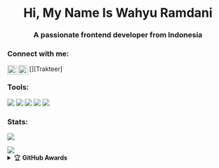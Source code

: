 <h1 align="center">Hi, My Name Is Wahyu Ramdani</h1>
<h3 align="center">A passionate frontend developer from Indonesia</h3>

### Connect with me:
[<img align="left" alt="Wahyu | Trakteer" width="22px" src="https://cdn.jsdelivr.net/npm/simple-icons@v3/icons/trakteer.id.svg" />][Trakteer]
[<img align="left" alt="Wahyu | Telegram" width="22px" src="https://cdn.jsdelivr.net/npm/simple-icons@v3/icons/telegram.svg" />][telegram]
<br />


[Trakter]: https://trakteer.id/wahyu-z1ch6/tip
[telegram]: https://t.me/zenfrans


### Tools:
<p>
    <img src="https://img.shields.io/badge/OS-Linux-blue?&logo=Linux" />
    <img src="https://img.shields.io/badge/OS-Windows-blue?&logo=Windows" />
    <img src="https://img.shields.io/badge/IDE-Xcode-blue?&logo=xcode" />
    <img src="https://img.shields.io/badge/Text%20Editor-Visual%20Studio%20Code-blue?&logo=visual%20studio%20code&logoColor=blue" />
    <img src="https://img.shields.io/badge/Sublime%20Text-gray?&logo=Sublime-Text" />
</p>

### Stats:
<p>
    <img src="https://github-readme-stats.vercel.app/api?username=Wahyu213&hide=issues&show_icons=true&hide_border=true&title_color=000" />
</p>
<img src="https://user-images.githubusercontent.com/73097560/115834477-dbab4500-a447-11eb-908a-139a6edaec5c.gif">
<details>
    <summary>&#127942 <b>GitHub Awards</b></summary><br/>

![Github Trophy](https://github-profile-trophy.vercel.app/?username=Wahyu213&margin-w=5&margin-h=5)

</details>

